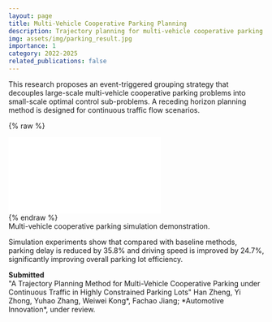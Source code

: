 ```yaml
---
layout: page
title: Multi-Vehicle Cooperative Parking Planning
description: Trajectory planning for multi-vehicle cooperative parking under continuous traffic in highly constrained parking lots
img: assets/img/parking_result.jpg
importance: 1
category: 2022-2025
related_publications: false
---
```


This research proposes an event-triggered grouping strategy that decouples large-scale multi-vehicle cooperative parking problems into small-scale optimal control sub-problems. A receding horizon planning method is designed for continuous traffic flow scenarios.

{% raw %}

<div class="row justify-content-sm-center">
  <div class="col-sm-10 mt-3 mt-md-0">
    <div class="embed-responsive embed-responsive-16by9 rounded z-depth-1">
        <iframe src="//player.bilibili.com/player.html?isOutside=true&aid=1101319508&bvid=BV1qw4m1o7QX&cid=1460259483&p=1" scrolling="no" border="0" frameborder="no" framespacing="0" allowfullscreen="true">
        </iframe>     
    </div>
  </div>
</div>
{% endraw %}

<div class="caption">
    Multi-vehicle cooperative parking simulation demonstration.
</div>

Simulation experiments show that compared with baseline methods, parking delay is reduced by 35.8% and driving speed is improved by 24.7%, significantly improving overall parking lot efficiency.

**Submitted**  
"A Trajectory Planning Method for Multi-Vehicle Cooperative Parking under Continuous Traffic in Highly Constrained Parking Lots" Han Zheng, Yi Zhong, Yuhao Zhang, Weiwei Kong*, Fachao Jiang; *Automotive Innovation\*, under review.
